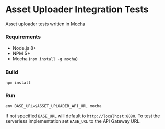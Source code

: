 Asset Uploader Integration Tests
=========================

Asset uploader tests written in [Mocha](https://mochajs.org/)

### Requirements

- Node.js 8+
- NPM 5+
- Mocha (`npm install -g mocha`) 


### Build
 
```
npm install 
```

### Run
```
env BASE_URL=$ASSET_UPLOADER_API_URL mocha
```

If not specified `BASE_URL` will default to `http://localhost:8080`. To test the serverless implementation set `BASE_URL` to the API Gateway URL. 
